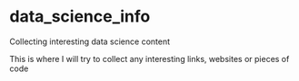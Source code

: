 # data_science_info
Collecting interesting data science content


This is where I will try to collect any interesting links, websites or pieces of code
